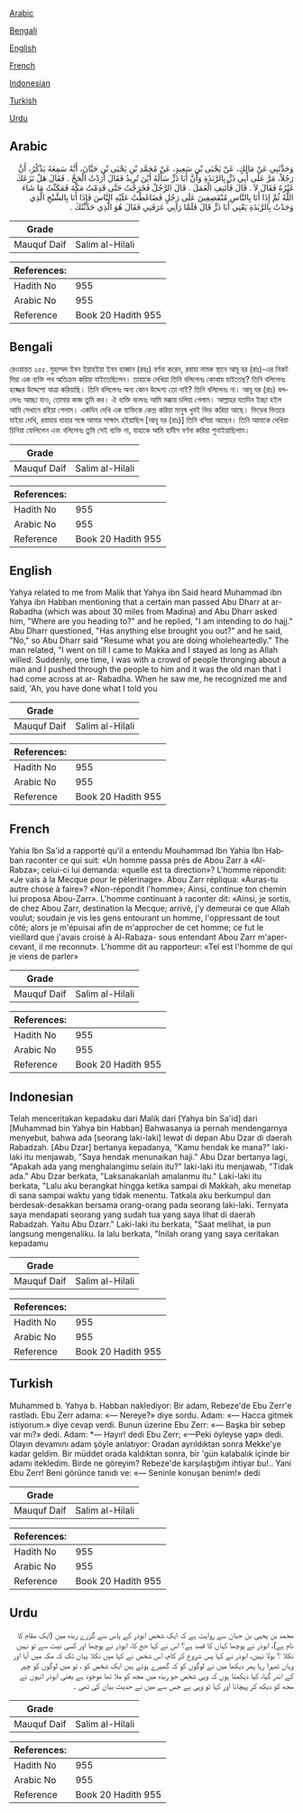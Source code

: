 [Arabic](#arabic)

[Bengali](#bengali)

[English](#english)

[French](#french)

[Indonesian](#indonesian)

[Turkish](#turkish)

[Urdu](#urdu)

## Arabic


<div dir="rtl" lang="ar" style={{fontSize:'larger',backgroundColor:'#f8f9fa',padding:20}}>
وَحَدَّثَنِي عَنْ مَالِكٍ، عَنْ يَحْيَى بْنِ سَعِيدٍ، عَنْ مُحَمَّدِ بْنِ يَحْيَى بْنِ حَبَّانَ، أَنَّهُ سَمِعَهُ يَذْكُرُ، أَنَّ رَجُلاً، مَرَّ عَلَى أَبِي ذَرٍّ بِالرَّبَذَةِ وَأَنَّ أَبَا ذَرٍّ سَأَلَهُ أَيْنَ تُرِيدُ فَقَالَ أَرَدْتُ الْحَجَّ ‏.‏ فَقَالَ هَلْ نَزَعَكَ غَيْرُهُ فَقَالَ لاَ ‏.‏ قَالَ فَأْتَنِفِ الْعَمَلَ ‏.‏ قَالَ الرَّجُلُ فَخَرَجْتُ حَتَّى قَدِمْتُ مَكَّةَ فَمَكَثْتُ مَا شَاءَ اللَّهُ ثُمَّ إِذَا أَنَا بِالنَّاسِ مُنْقَصِفِينَ عَلَى رَجُلٍ فَضَاغَطْتُ عَلَيْهِ النَّاسَ فَإِذَا أَنَا بِالشَّيْخِ الَّذِي وَجَدْتُ بِالرَّبَذَةِ يَعْنِي أَبَا ذَرٍّ قَالَ فَلَمَّا رَآنِي عَرَفَنِي فَقَالَ هُوَ الَّذِي حَدَّثْتُكَ ‏.‏
</div>
<div style={{backgroundColor:'#f8f9fa',padding:20, marginBottom: 10}}><table> <thead> <tr> <th>Grade</th> <th></th> </tr> </thead> <tbody> <tr><td>Mauquf Daif</td><td>Salim al-Hilali</td></tr></tbody></table><table> <thead> <tr> <th>References:</th> <th></th> </tr> </thead> <tbody><tr><td>Hadith No</td><td>955</td></tr><tr><td>Arabic No</td><td>955</td></tr><tr><td>Reference</td><td>Book 20 Hadith 955</td></tr></tbody></table></div>

## Bengali


<div dir="ltr" lang="bn" style={{fontSize:'larger',backgroundColor:'#f8f9fa',padding:20}}>
রেওয়ায়ত ২৫৫. মুহাম্মদ ইবন ইয়াহইয়া ইবন হাব্বান (রহঃ) বর্ণনা করেন, রবাযা নামক স্থানে আবূ যর (রাঃ)-এর নিকট দিয়া এক ব্যক্তি পথ অতিক্রম করিয়া যাইতেছিলেন। তাহাকে দেখিয়া তিনি বলিলেনঃ কোথায় যাইতেছ? তিনি বলিলেনঃ হজ্জের উদ্দেশ্যে যাত্রা করিয়াছি। তিনি বলিলেনঃ অন্য কোন উদ্দেশ্য তো নাই? তিনি বলিলেনঃ না। আবূ যর (রাঃ) বললেনঃ আচ্ছা যাও, তোমার কাজ তুমি কর। ঐ ব্যক্তি বলেনঃ আমি মক্কায় চলিয়া গেলাম। আল্লাহর যতদিন ইচ্ছা হইল আমি সেখানে রহিয়া গেলাম। একদিন দেখি এক ব্যক্তিকে কেন্দ্র করিয়া মানুষ খুবই ভিড় করিয়া আছে। ভিড়ের ভিতরে যাইয়া দেখি, রবাযায় যাহার সঙ্গে আমার সাক্ষাৎ হইয়াছিল [আবূ যর (রাঃ)] তিনি বসিয়া আছেন। তিনি আমাকে দেখিয়া চিনিয়া ফেলিলেন এবং বলিলেনঃ তুমি সেই ব্যক্তি না, যাহাকে আমি হাদীস বর্ণনা করিয়া শুনাইয়াছিলাম।
</div>
<div style={{backgroundColor:'#f8f9fa',padding:20, marginBottom: 10}}><table> <thead> <tr> <th>Grade</th> <th></th> </tr> </thead> <tbody> <tr><td>Mauquf Daif</td><td>Salim al-Hilali</td></tr></tbody></table><table> <thead> <tr> <th>References:</th> <th></th> </tr> </thead> <tbody><tr><td>Hadith No</td><td>955</td></tr><tr><td>Arabic No</td><td>955</td></tr><tr><td>Reference</td><td>Book 20 Hadith 955</td></tr></tbody></table></div>

## English


<div dir="ltr" lang="en" style={{fontSize:'larger',backgroundColor:'#f8f9fa',padding:20}}>
Yahya related to me from Malik that Yahya ibn Said heard Muhammad ibn Yahya ibn Habban mentioning that a certain man passed Abu Dharr at ar-Rabadha (which was about 30 miles from Madina) and Abu Dharr asked him, "Where are you heading to?" and he replied, "I am intending to do hajj." Abu Dharr questioned, "Has anything else brought you out?" and he said, "No," so Abu Dharr said "Resume what you are doing wholeheartedly." The man related, "I went on till I came to Makka and I stayed as long as Allah willed. Suddenly, one time, I was with a crowd of people thronging about a man and I pushed through the people to him and it was the old man that I had come across at ar- Rabadha. When he saw me, he recognized me and said, 'Ah, you have done what I told you
</div>
<div style={{backgroundColor:'#f8f9fa',padding:20, marginBottom: 10}}><table> <thead> <tr> <th>Grade</th> <th></th> </tr> </thead> <tbody> <tr><td>Mauquf Daif</td><td>Salim al-Hilali</td></tr></tbody></table><table> <thead> <tr> <th>References:</th> <th></th> </tr> </thead> <tbody><tr><td>Hadith No</td><td>955</td></tr><tr><td>Arabic No</td><td>955</td></tr><tr><td>Reference</td><td>Book 20 Hadith 955</td></tr></tbody></table></div>

## French


<div dir="ltr" lang="fr" style={{fontSize:'larger',backgroundColor:'#f8f9fa',padding:20}}>
Yahia Ibn Sa'id a rapporté qu'il a entendu Mouhammad Ibn Yahia Ibn Habban raconter ce qui suit: «Un homme passa près de Abou Zarr à «Al-Rabza»; celui-ci lui demanda: «quelle est ta direction»? L'homme répondit: «Je vais à la Mecque pour le pèlerinage». Abou Zarr répliqua: «Auras-tu autre chose à faire»? «Non-répondit l'homme»; Ainsi, continue ton chemin lui proposa Abou-Zarr». L'homme continuant à raconter dit: «Ainsi, je sortis, de chez Abou Zarr, destination la Mecque; arrivé, j'y demeurai ce que Allah voulut; soudain je vis les gens entourant un homme, l'oppressant de tout côté; alors je m'épuisai afin de m'approcher de cet homme; ce fut le vieillard que j'avais croisé à Al-Rabaza- sous entendant Abou Zarr m'apercevant, il me reconnut». L'homme dit au rapporteur: «Tel est l'homme de qui je viens de parler»
</div>
<div style={{backgroundColor:'#f8f9fa',padding:20, marginBottom: 10}}><table> <thead> <tr> <th>Grade</th> <th></th> </tr> </thead> <tbody> <tr><td>Mauquf Daif</td><td>Salim al-Hilali</td></tr></tbody></table><table> <thead> <tr> <th>References:</th> <th></th> </tr> </thead> <tbody><tr><td>Hadith No</td><td>955</td></tr><tr><td>Arabic No</td><td>955</td></tr><tr><td>Reference</td><td>Book 20 Hadith 955</td></tr></tbody></table></div>

## Indonesian


<div dir="ltr" lang="id" style={{fontSize:'larger',backgroundColor:'#f8f9fa',padding:20}}>
Telah menceritakan kepadaku dari Malik dari [Yahya bin Sa'id] dari [Muhammad bin Yahya bin Habban] Bahwasanya ia pernah mendengarnya menyebut, bahwa ada [seorang laki-laki] lewat di depan Abu Dzar di daerah Rabadzah. [Abu Dzar] bertanya kepadanya, "Kamu hendak ke mana?" laki-laki itu menjawab, "Saya hendak menunaikan haji." Abu Dzar bertanya lagi, "Apakah ada yang menghalangimu selain itu?" laki-laki itu menjawab, "Tidak ada." Abu Dzar berkata, "Laksanakanlah amalanmu itu." Laki-laki itu berkata, "Lalu aku berangkat hingga ketika sampai di Makkah, aku menetap di sana sampai waktu yang tidak menentu. Tatkala aku berkumpul dan berdesak-desakkan bersama orang-orang pada seorang laki-laki. Ternyata saya mendapati seorang yang sudah tua yang saya lihat di daerah Rabadzah. Yaitu Abu Dzarr." Laki-laki itu berkata, "Saat melihat, ia pun langsung mengenaliku. Ia lalu berkata, "Inilah orang yang saya ceritakan kepadamu
</div>
<div style={{backgroundColor:'#f8f9fa',padding:20, marginBottom: 10}}><table> <thead> <tr> <th>Grade</th> <th></th> </tr> </thead> <tbody> <tr><td>Mauquf Daif</td><td>Salim al-Hilali</td></tr></tbody></table><table> <thead> <tr> <th>References:</th> <th></th> </tr> </thead> <tbody><tr><td>Hadith No</td><td>955</td></tr><tr><td>Arabic No</td><td>955</td></tr><tr><td>Reference</td><td>Book 20 Hadith 955</td></tr></tbody></table></div>

## Turkish


<div dir="ltr" lang="tr" style={{fontSize:'larger',backgroundColor:'#f8f9fa',padding:20}}>
Muhammed b. Yahya b. Habban naklediyor: Bir adam, Rebeze'de Ebu Zerr'e rastladı. Ebu Zerr adama: «— Nereye?» diye sordu. Adam: «— Hacca gitmek istiyorum.» diye cevap verdi. Bunun üzerine Ebu Zerr: «— Başka bir sebep var mı?» dedi. Adam: *— Hayır! dedi Ebu Zerr; «—Peki öyleyse yap» dedi. Olayın devamını adam şöyle anlatıyor: Oradan ayrıldıktan sonra Mekke'ye kadar geldim. Bir müddet orada kaldıktan sonra, bir 'gün kalabalık içinde bir adamı itekledim. Birde ne göreyim? Rebeze'de karşılaştığım ihtiyar bu!.. Yani Ebu Zerr! Beni görünce tanıdı ve: «— Seninle konuşan benim!» dedi
</div>
<div style={{backgroundColor:'#f8f9fa',padding:20, marginBottom: 10}}><table> <thead> <tr> <th>Grade</th> <th></th> </tr> </thead> <tbody> <tr><td>Mauquf Daif</td><td>Salim al-Hilali</td></tr></tbody></table><table> <thead> <tr> <th>References:</th> <th></th> </tr> </thead> <tbody><tr><td>Hadith No</td><td>955</td></tr><tr><td>Arabic No</td><td>955</td></tr><tr><td>Reference</td><td>Book 20 Hadith 955</td></tr></tbody></table></div>

## Urdu


<div dir="rtl" lang="ur" style={{fontSize:'larger',backgroundColor:'#f8f9fa',padding:20}}>
محمد بن یحیی بن حبان سے روایت ہے کہ ایک شخص ابوذر کے پاس سے گزرے ربذہ میں (ایک مقام کا نام ہے)، ابوذر نے پوچھا کہاں کا قصد ہے؟ اس نے کہا حج کا، ابوذر نے پوچھا اور کسی نیت سے تو نہیں نکلا ؟ بولا نہیں، ابوذر نے کہا پس شروع کر کام، اس شخص نے کہا میں نکلا یہاں تک کہ مکہ میں آیا اور وہاں ٹھہرا رہا پھر دیکھا میں نے لوگوں کو کہ گھیرے ہوئے ہیں ایک شخص کو ، تو میں لوگوں کو چیر کے اندر گیا، کیا دیکھتا ہوں کہ وہی شخص جو ربذہ میں مجھ کو ملا تھا موجود ہے یعنی ابوذر انہوں نے مجھ کو دیکھ کر پہچانا اور کہا تو وہی ہے جس سے میں نے حدیث بیان کی تھی ۔
</div>
<div style={{backgroundColor:'#f8f9fa',padding:20, marginBottom: 10}}><table> <thead> <tr> <th>Grade</th> <th></th> </tr> </thead> <tbody> <tr><td>Mauquf Daif</td><td>Salim al-Hilali</td></tr></tbody></table><table> <thead> <tr> <th>References:</th> <th></th> </tr> </thead> <tbody><tr><td>Hadith No</td><td>955</td></tr><tr><td>Arabic No</td><td>955</td></tr><tr><td>Reference</td><td>Book 20 Hadith 955</td></tr></tbody></table></div>